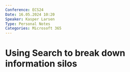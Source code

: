 ```yaml
---
Conference: ECS24
Date: 16.05.2024 10:20
Speaker: Kasper Larsen
Type: Personal Notes
Categories: Microsoft 365
---
```


# Using Search to break down information silos